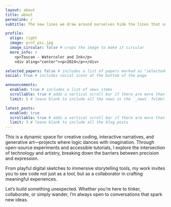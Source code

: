 ```yaml
---
layout: about
title: about
permalink: /
subtitle: The new lines we draw around ourselves hide the lines that used to define us.

profile:
  align: right
  image: prof_pic.jpg
  image_circular: false # crops the image to make it circular
  more_info: >
    <p>Toucan - Watercolor and Ink</p>
    <div aling="center"><p>2024</p></div>

selected_papers: false # includes a list of papers marked as "selected={true}"
social: true # includes social icons at the bottom of the page

announcements:
  enabled: true # includes a list of news items
  scrollable: true # adds a vertical scroll bar if there are more than 3 news items
  limit: 5 # leave blank to include all the news in the `_news` folder

latest_posts:
  enabled: true
  scrollable: true # adds a vertical scroll bar if there are more than 3 new posts items
  limit: 3 # leave blank to include all the blog posts
---
```


This is a dynamic space for creative coding, interactive narratives, and generative art—projects where logic dances with imagination. Through open-source experiments and accessible tutorials, I explore the intersection of technology and artistry, breaking down the barriers between precision and expression.

From playful digital sketches to immersive storytelling tools, my work invites you to see code not just as a tool, but as a collaborator in crafting meaningful experiences.

Let’s build something unexpected.
Whether you’re here to tinker, collaborate, or simply wander, I’m always open to conversations that spark new ideas.
